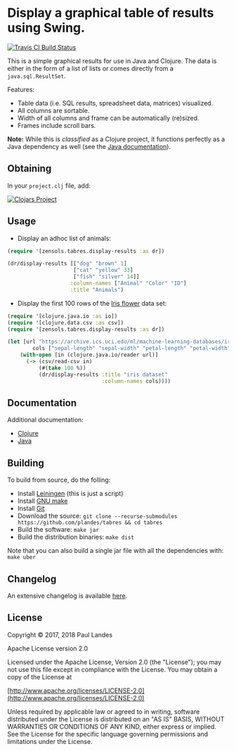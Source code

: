 # Display a graphical table of results using Swing.

[![Travis CI Build Status][travis-badge]][travis-link]

This is a simple graphical results for use in Java and Clojure.  The data is
either in the form of a list of lists or comes directly from a
`java.sql.ResultSet`.

Features:

* Table data (i.e. SQL results, spreadsheet data, matrices) visualized.
* All columns are sortable.
* Width of all columns and frame can be automatically (re)sized.
* Frames include scroll bars.

**Note:** While this is *classified* as a Clojure project, it functions
perfectly as a Java dependency as well (see
the [Java documentation](#documentation)).


## Obtaining

In your `project.clj` file, add:

[![Clojars Project](https://clojars.org/com.zensols.gui/tabres/latest-version.svg)](https://clojars.org/com.zensols.gui/tabres/)


## Usage

* Display an adhoc list of animals:

```clojure
(require '[zensols.tabres.display-results :as dr])

(dr/display-results [["dog" "brown" 1]
                     ["cat" "yellow" 33]
                     ["fish" "silver" 14]]
                    :column-names ["Animal" "Color" "ID"]
                    :title "Animals")
```

* Display the first 100 rows of the
[Iris flower](https://en.wikipedia.org/wiki/Iris_flower_data_set) data set:

```clojure
(require '[clojure.java.io :as io])
(require '[clojure.data.csv :as csv])
(require '[zensols.tabres.display-results :as dr])

(let [url "https://archive.ics.uci.edu/ml/machine-learning-databases/iris/iris.data"
        cols ["sepal-length" "sepal-width" "petal-length" "petal-width" "class"]]
    (with-open [in (clojure.java.io/reader url)]
      (-> (csv/read-csv in)
          (#(take 100 %))
          (dr/display-results :title "iris dataset"
                              :column-names cols))))
```


## Documentation

Additional documentation:
* [Clojure](https://plandes.github.io/tabres/codox/index.html)
* [Java](https://plandes.github.io/tabres/apidocs/index.html)


## Building

To build from source, do the folling:

- Install [Leiningen](http://leiningen.org) (this is just a script)
- Install [GNU make](https://www.gnu.org/software/make/)
- Install [Git](https://git-scm.com)
- Download the source: `git clone --recurse-submodules https://github.com/plandes/tabres && cd tabres`
- Build the software: `make jar`
- Build the distribution binaries: `make dist`

Note that you can also build a single jar file with all the dependencies with: `make uber`


## Changelog

An extensive changelog is available [here](CHANGELOG.md).


## License

Copyright © 2017, 2018 Paul Landes

Apache License version 2.0

Licensed under the Apache License, Version 2.0 (the "License");
you may not use this file except in compliance with the License.
You may obtain a copy of the License at

[http://www.apache.org/licenses/LICENSE-2.0](http://www.apache.org/licenses/LICENSE-2.0)

Unless required by applicable law or agreed to in writing, software
distributed under the License is distributed on an "AS IS" BASIS,
WITHOUT WARRANTIES OR CONDITIONS OF ANY KIND, either express or implied.
See the License for the specific language governing permissions and
limitations under the License.


<!-- links -->
[travis-link]: https://travis-ci.org/plandes/tabres
[travis-badge]: https://travis-ci.org/plandes/tabres.svg?branch=master
